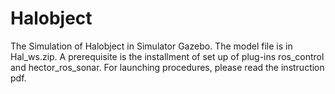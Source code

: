# Halobject
The Simulation of Halobject in Simulator Gazebo.
The model file is in Hal_ws.zip.
A prerequisite is the installment of set up of plug-ins ros_control and hector_ros_sonar.
For launching procedures, please read the instruction pdf.

